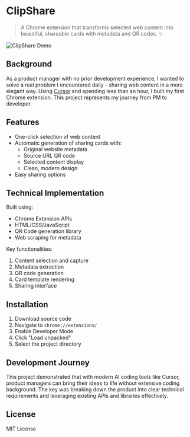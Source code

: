 # ClipShare

> A Chrome extension that transforms selected web content into beautiful, shareable cards with metadata and QR codes. ✨

![ClipShare Demo](docs/demo.png)

## Background

As a product manager with no prior development experience, I wanted to solve a real problem I encountered daily - sharing web content in a more elegant way. Using [Cursor](https://cursor.sh/) and spending less than an hour, I built my first Chrome extension. This project represents my journey from PM to developer.

## Features

- One-click selection of web content
- Automatic generation of sharing cards with:
  - Original website metadata
  - Source URL QR code
  - Selected content display
  - Clean, modern design
- Easy sharing options

## Technical Implementation

Built using:
- Chrome Extension APIs
- HTML/CSS/JavaScript
- QR Code generation library
- Web scraping for metadata

Key functionalities:
1. Content selection and capture
2. Metadata extraction
3. QR code generation
4. Card template rendering
5. Sharing interface

## Installation

1. Download source code
2. Navigate to `chrome://extensions/`
3. Enable Developer Mode
4. Click "Load unpacked"
5. Select the project directory

## Development Journey

This project demonstrated that with modern AI coding tools like Cursor, product managers can bring their ideas to life without extensive coding background. The key was breaking down the product into clear technical requirements and leveraging existing APIs and libraries effectively.

## License

MIT License
